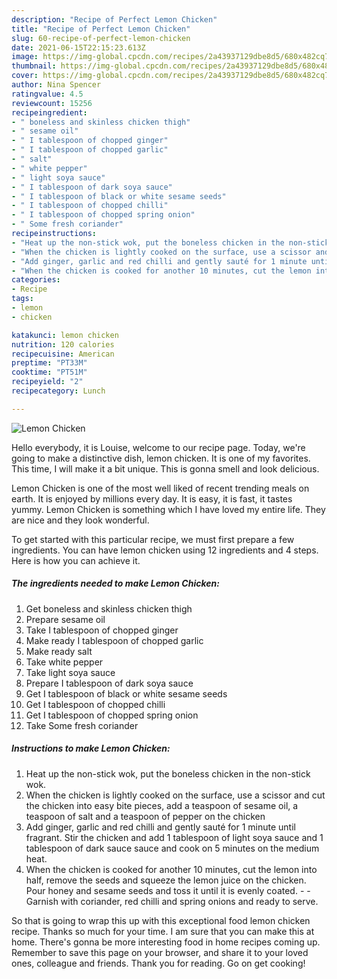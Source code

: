 ```yaml
---
description: "Recipe of Perfect Lemon Chicken"
title: "Recipe of Perfect Lemon Chicken"
slug: 60-recipe-of-perfect-lemon-chicken
date: 2021-06-15T22:15:23.613Z
image: https://img-global.cpcdn.com/recipes/2a43937129dbe8d5/680x482cq70/lemon-chicken-recipe-main-photo.jpg
thumbnail: https://img-global.cpcdn.com/recipes/2a43937129dbe8d5/680x482cq70/lemon-chicken-recipe-main-photo.jpg
cover: https://img-global.cpcdn.com/recipes/2a43937129dbe8d5/680x482cq70/lemon-chicken-recipe-main-photo.jpg
author: Nina Spencer
ratingvalue: 4.5
reviewcount: 15256
recipeingredient:
- " boneless and skinless chicken thigh"
- " sesame oil"
- " I tablespoon of chopped ginger"
- " I tablespoon of chopped garlic"
- " salt"
- " white pepper"
- " light soya sauce"
- " I tablespoon of dark soya sauce"
- " I tablespoon of black or white sesame seeds"
- " I tablespoon of chopped chilli"
- " I tablespoon of chopped spring onion"
- " Some fresh coriander"
recipeinstructions:
- "Heat up the non-stick wok, put the boneless chicken in the non-stick wok."
- "When the chicken is lightly cooked on the surface, use a scissor and cut the chicken into easy bite pieces, add a teaspoon of sesame oil, a teaspoon of salt and a teaspoon of pepper on the chicken"
- "Add ginger, garlic and red chilli and gently sauté for 1 minute until fragrant. Stir the chicken and add 1 tablespoon of light soya sauce and 1 tablespoon of dark sauce sauce and cook on 5 minutes on the medium heat."
- "When the chicken is cooked for another 10 minutes, cut the lemon into half, remove the seeds and squeeze the lemon juice on the chicken. Pour honey and sesame seeds and toss it until it is evenly coated.  Garnish with coriander, red chilli and spring onions and ready to serve."
categories:
- Recipe
tags:
- lemon
- chicken

katakunci: lemon chicken 
nutrition: 120 calories
recipecuisine: American
preptime: "PT33M"
cooktime: "PT51M"
recipeyield: "2"
recipecategory: Lunch

---
```



![Lemon Chicken](https://img-global.cpcdn.com/recipes/2a43937129dbe8d5/680x482cq70/lemon-chicken-recipe-main-photo.jpg)

Hello everybody, it is Louise, welcome to our recipe page. Today, we're going to make a distinctive dish, lemon chicken. It is one of my favorites. This time, I will make it a bit unique. This is gonna smell and look delicious.

Lemon Chicken is one of the most well liked of recent trending meals on earth. It is enjoyed by millions every day. It is easy, it is fast, it tastes yummy. Lemon Chicken is something which I have loved my entire life. They are nice and they look wonderful.




To get started with this particular recipe, we must first prepare a few ingredients. You can have lemon chicken using 12 ingredients and 4 steps. Here is how you can achieve it.

<!--inarticleads1-->

##### The ingredients needed to make Lemon Chicken:

1. Get  boneless and skinless chicken thigh
1. Prepare  sesame oil
1. Take  I tablespoon of chopped ginger
1. Make ready  I tablespoon of chopped garlic
1. Make ready  salt
1. Take  white pepper
1. Take  light soya sauce
1. Prepare  I tablespoon of dark soya sauce
1. Get  I tablespoon of black or white sesame seeds
1. Get  I tablespoon of chopped chilli
1. Get  I tablespoon of chopped spring onion
1. Take  Some fresh coriander




<!--inarticleads2-->

##### Instructions to make Lemon Chicken:

1. Heat up the non-stick wok, put the boneless chicken in the non-stick wok.
1. When the chicken is lightly cooked on the surface, use a scissor and cut the chicken into easy bite pieces, add a teaspoon of sesame oil, a teaspoon of salt and a teaspoon of pepper on the chicken
1. Add ginger, garlic and red chilli and gently sauté for 1 minute until fragrant. Stir the chicken and add 1 tablespoon of light soya sauce and 1 tablespoon of dark sauce sauce and cook on 5 minutes on the medium heat.
1. When the chicken is cooked for another 10 minutes, cut the lemon into half, remove the seeds and squeeze the lemon juice on the chicken. Pour honey and sesame seeds and toss it until it is evenly coated. -  - Garnish with coriander, red chilli and spring onions and ready to serve.




So that is going to wrap this up with this exceptional food lemon chicken recipe. Thanks so much for your time. I am sure that you can make this at home. There's gonna be more interesting food in home recipes coming up. Remember to save this page on your browser, and share it to your loved ones, colleague and friends. Thank you for reading. Go on get cooking!
